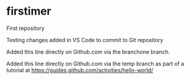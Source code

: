 # firstimer
First repository

Testing changes added in VS Code to commit to Git repository

Added this line directly on Github.com via the branchone branch.

Added this line directly on Github.com via the temp branch as part of a tutorial at https://guides.github.com/activities/hello-world/
